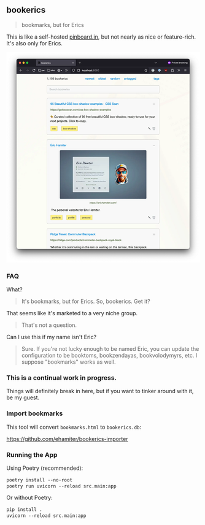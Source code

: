 ## bookerics

> bookmarks, but for Erics

This is like a self-hosted [pinboard.in](https://pinboard.in), but not nearly as nice or feature-rich. It's also only for Erics.

![screenshot](/static/images/screenshot.webp)


### FAQ

What?
> It's bookmarks, but for Erics. So, bookerics. Get it?

That seems like it's marketed to a very niche group.
> That's not a question.

Can I use this if my name isn't Eric?
> Sure. If you're not lucky enough to be named Eric, you can update the configuration to be booktoms, bookzendayas, bookvolodymyrs, etc. I suppose "bookmarks" works as well.


### This is a continual work in progress.

Things will definitely break in here, but if you want to tinker around with it, be my guest.


### Import bookmarks

This tool will convert `bookmarks.html` to `bookerics.db`:

https://github.com/ehamiter/bookerics-importer


### Running the App

Using Poetry (recommended):

```
poetry install --no-root
poetry run uvicorn --reload src.main:app
```

Or without Poetry:

```
pip install .
uvicorn --reload src.main:app
```
